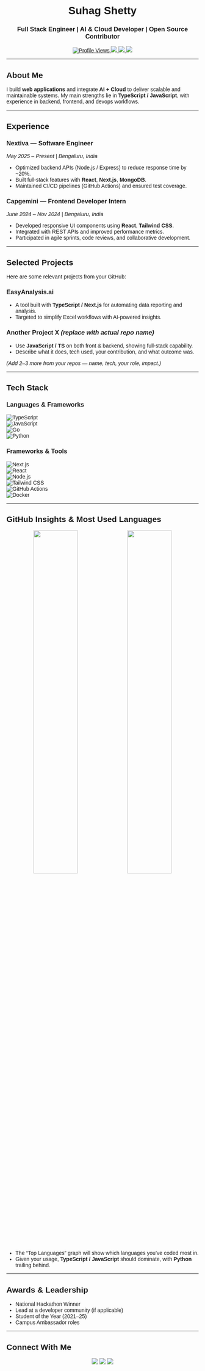 <!-- Use a modern font via CSS in GitHub (limited) or rely on user's local browser fallback -->
<style>
  @import url('https://fonts.googleapis.com/css2?family=Space+Grotesk:wght@400;500;700&display=swap');
  h1, h2, h3, p, li {
    font-family: 'Space Grotesk', sans-serif;
  }
</style>

<h1 align="center">Suhag Shetty</h1>
<h3 align="center">Full Stack Engineer | AI & Cloud Developer | Open Source Contributor</h3>

<p align="center">
  <a href="https://github.com/Suhagshetty">
    <img src="https://komarev.com/ghpvc/?username=suhagshetty&label=Profile%20Views&color=6A5ACD&style=flat-square" alt="Profile Views" />
  </a>
  <a href="https://suhagshetty.vercel.app">
    <img src="https://img.shields.io/badge/Portfolio–000000?style=flat-square&logo=vercel&logoColor=white" />
  </a>
  <a href="mailto:suhagshetty07@gmail.com">
    <img src="https://img.shields.io/badge/Email–D14836?style=flat-square&logo=gmail&logoColor=white" />
  </a>
  <a href="https://www.linkedin.com/in/suhagshetty07/">
    <img src="https://img.shields.io/badge/LinkedIn–0A66C2?style=flat-square&logo=linkedin&logoColor=white" />
  </a>
</p>

---

## About Me  
I build **web applications** and integrate **AI + Cloud** to deliver scalable and maintainable systems. My main strengths lie in **TypeScript / JavaScript**, with experience in backend, frontend, and devops workflows.

---

## Experience  

### Nextiva — Software Engineer  
*May 2025 – Present | Bengaluru, India*  
- Optimized backend APIs (Node.js / Express) to reduce response time by ~20%.  
- Built full-stack features with **React**, **Next.js**, **MongoDB**.  
- Maintained CI/CD pipelines (GitHub Actions) and ensured test coverage.  

### Capgemini — Frontend Developer Intern  
*June 2024 – Nov 2024 | Bengaluru, India*  
- Developed responsive UI components using **React**, **Tailwind CSS**.  
- Integrated with REST APIs and improved performance metrics.  
- Participated in agile sprints, code reviews, and collaborative development.

---

## Selected Projects  

Here are some relevant projects from your GitHub:

### **EasyAnalysis.ai**  
- A tool built with **TypeScript / Next.js** for automating data reporting and analysis.  
- Targeted to simplify Excel workflows with AI-powered insights.

### **Another Project X** *(replace with actual repo name)*  
- Use **JavaScript / TS** on both front & backend, showing full-stack capability.  
- Describe what it does, tech used, your contribution, and what outcome was.

*(Add 2–3 more from your repos — name, tech, your role, impact.)*

---

## Tech Stack

### Languages & Frameworks  
![TypeScript](https://img.shields.io/badge/TypeScript-007ACC?style=flat-square&logo=typescript&logoColor=white)  
![JavaScript](https://img.shields.io/badge/JavaScript-F7DF1E?style=flat-square&logo=javascript&logoColor=black)  
![Go](https://img.shields.io/badge/Go-00ADD8?style=flat-square&logo=go&logoColor=white)  
![Python](https://img.shields.io/badge/Python-3776AB?style=flat-square&logo=python&logoColor=white)  

### Frameworks & Tools  
![Next.js](https://img.shields.io/badge/Next.js-000000?style=flat-square&logo=nextdotjs&logoColor=white)  
![React](https://img.shields.io/badge/React-20232a?style=flat-square&logo=react&logoColor=61DAFB)  
![Node.js](https://img.shields.io/badge/Node.js-339933?style=flat-square&logo=nodedotjs&logoColor=white)  
![Tailwind CSS](https://img.shields.io/badge/TailwindCSS-38B2AC?style=flat-square&logo=tailwindcss&logoColor=white)  
![GitHub Actions](https://img.shields.io/badge/GitHub%20Actions-2088FF?style=flat-square&logo=githubactions&logoColor=white)  
![Docker](https://img.shields.io/badge/Docker-2496ED?style=flat-square&logo=docker&logoColor=white)  

---

## GitHub Insights & Most Used Languages

<p align="center">
  <img src="https://github-readme-stats.vercel.app/api?username=suhagshetty&show_icons=true&theme=tokyonight&hide_border=true&count_private=true" width="48%" />
  <img src="https://github-readme-stats.vercel.app/api/top-langs/?username=suhagshetty&layout=compact&theme=tokyonight&hide_border=true" width="48%" />
</p>

- The “Top Languages” graph will show which languages you’ve coded most in.  
- Given your usage, **TypeScript / JavaScript** should dominate, with **Python** trailing behind.

---

## Awards & Leadership

- National Hackathon Winner  
- Lead at a developer community (if applicable)  
- Student of the Year (2021–25)  
- Campus Ambassador roles  

---

## Connect With Me

<p align="center">
  <a href="https://linkedin.com/in/suhagshetty07"><img src="https://img.shields.io/badge/LinkedIn–0A66C2?style=flat-square&logo=linkedin&logoColor=white" /></a>
  <a href="mailto:suhagshetty07@gmail.com"><img src="https://img.shields.io/badge/Gmail–D14836?style=flat-square&logo=gmail&logoColor=white" /></a>
  <a href="https://suhagshetty.vercel.app"><img src="https://img.shields.io/badge/Portfolio–000000?style=flat-square&logo=vercel&logoColor=white" /></a>
</p>
